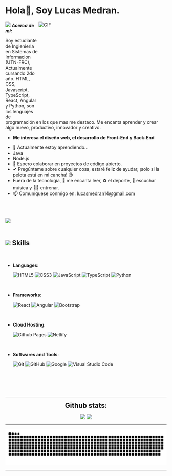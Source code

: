 # Hola👋, Soy Lucas Medran. 

 <img align="right" top="500" height="300" width="400" alt="GIF" src="https://media4.giphy.com/media/v1.Y2lkPTc5MGI3NjExZzQ0ZjdpNXcxMm1nYndsNTE2MG5kdTFyaWxtcWVrbHlwc25rMmV0NiZlcD12MV9pbnRlcm5hbF9naWZfYnlfaWQmY3Q9Zw/TFPdmm3rdzeZ0kP3zG/giphy.webp">

<img src="https://media.giphy.com/media/ObNTw8Uzwy6KQ/giphy.gif" width="30px">&nbsp;***Acerca de mí:***

Soy estudiante de Ingienieria en Sistemas de Informacion (UTN-FRC), Actualmente cursando 2do año. HTML, CSS, Javascript, TypeScript, React, Angular y Python, son los lenguajes de programación en los que mas me destaco. Me encanta aprender y crear algo nuevo, productivo, innovador y creativo.
* **Me interesa el diseño web, el desarrollo de Front-End y Back-End**
- 🌱 Actualmente estoy aprendiendo...
- Java
- Node.js
- 👯 Espero colaborar en proyectos de código abierto.
- ✔ Pregúntame sobre cualquier cosa, estaré feliz de ayudar, ¡solo si la pelota está en mi cancha! 😉<br>
- Fuera de la tecnología, 📖 me encanta leer, ⚽ el deporte, 🎵 escuchar música y 🏋️‍♂️ entrenar.
- 📫 Comuníquese conmigo en: <a href="lucasmedran14@gmail.com">lucasmedran14@gmail.com</a>




<br><br>

<img src="https://user-images.githubusercontent.com/73097560/115834477-dbab4500-a447-11eb-908a-139a6edaec5c.gif"><br><br>

## <img src="https://media2.giphy.com/media/QssGEmpkyEOhBCb7e1/giphy.gif?cid=ecf05e47a0n3gi1bfqntqmob8g9aid1oyj2wr3ds3mg700bl&rid=giphy.gif" width ="25"><b> Skills</b>
<br>

<p align="center">

- **Languages**:
    
  ![HTML5](https://img.shields.io/badge/HTML5%20-%23E34F26.svg?style=for-the-badge&logo=html5&logoColor=white)
  ![CSS3](https://img.shields.io/badge/CSS%20-%231572B6.svg?style=for-the-badge&logo=css3&logoColor=white)
  ![JavaScript](https://img.shields.io/badge/JavaScript%20-%23F7DF1E.svg?style=for-the-badge&logo=javascript&logoColor=black)
  ![TypeScript](https://img.shields.io/badge/typescript-%23007ACC.svg?style=for-the-badge&logo=typescript&logoColor=white)
  ![Python](https://img.shields.io/badge/Python%20-%2314354C.svg?style=for-the-badge&logo=python&logoColor=white)

<br>   
    
- **Frameworks**:

    ![React](https://img.shields.io/badge/react-%2320232a.svg?style=for-the-badge&logo=react&logoColor=%2361DAFB)
   ![Angular](https://img.shields.io/badge/angular-%23DD0031.svg?style=for-the-badge&logo=angular&logoColor=white)
   ![Bootstrap](https://img.shields.io/badge/bootstrap-%238511FA.svg?style=for-the-badge&logo=bootstrap&logoColor=white)


<br>

- **Cloud Hosting**:

    ![Github Pages](https://img.shields.io/badge/GitHub%20Pages-%23327FC7.svg?style=for-the-badge&logo=github&logoColor=white)
    ![Netlify](https://img.shields.io/badge/netlify-%23000000.svg?style=for-the-badge&logo=netlify&logoColor=#00C7B7)
    
<br>

- **Softwares and Tools**:

    ![Git](https://img.shields.io/badge/git-%23F05033.svg?style=for-the-badge&logo=git&logoColor=white)
    ![GitHub](https://img.shields.io/badge/github-%23121011.svg?style=for-the-badge&logo=github&logoColor=white)
    ![Google](https://img.shields.io/badge/google-%234285F4.svg?style=for-the-badge&logo=google&logoColor=white)
    ![Visual Studio Code](https://img.shields.io/badge/Visual%20Studio%20Code-0078d7.svg?style=for-the-badge&logo=visual-studio-code&logoColor=white)

<br>


</p>

<br>
<br>

-----

<div align="center">
<h2 align="center" style="margin: 5px 10px;">Github stats:</h2> 

[![](https://github-readme-stats.vercel.app/api?username=Lucrack7&show_icons=true&theme=tokyonight&hide_border=true&locale=en)](https://github.com/Lucrack7)
[![](https://github-readme-streak-stats.herokuapp.com/?user=Lucrack7&theme=material-palenight)](https://github.com/Lucrack7)
</div>

----

<p align="center">
  <img  src="https://raw.githubusercontent.com/Elanza-48/Elanza-48/main/resources/img/github-contribution-grid-snake.svg"
    alt="example" />
</p>

------
